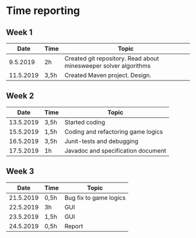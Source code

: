 # Time reporting

## Week 1

Date      | Time  | Topic  |
----------|-------|--------|
9.5.2019  | 2h    | Created git repository. Read about minesweeper solver algorithms |
11.5.2019 | 3,5h  | Created Maven project. Design. |

## Week 2

Date      | Time  | Topic  |
----------|-------|--------|
13.5.2019 | 3,5h  | Started coding |
15.5.2019 | 1,5h  | Coding and refactoring game logics |
16.5.2019 | 3,5h  | Junit-tests and debugging |
17.5.2019 | 1h    | Javadoc and specification document |

## Week 3

Date      | Time  | Topic  |
----------|-------|--------|
21.5.2019 | 0,5h  | Bug fix to game logics |
22.5.2019 | 3h  | GUI |
23.5.2019 | 1,5h  | GUI|
24.5.2019 | 0,5h  | Report |
